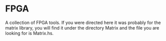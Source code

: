 # FPGA
A collection of FPGA tools. If you were directed here it was probably for the matrix library, you will find it under the directory Matrix and the file you are looking for is Matrix.hs.

